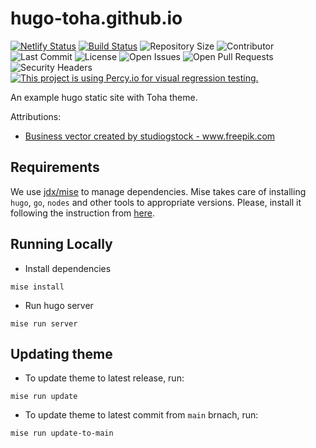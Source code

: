 # hugo-toha.github.io

[![Netlify Status](https://api.netlify.com/api/v1/badges/b1b93b02-f278-440b-ae1b-304e9f4c4ab5/deploy-status)](https://app.netlify.com/sites/toha/deploys) [![Build Status](https://img.shields.io/endpoint.svg?url=https%3A%2F%2Factions-badge.atrox.dev%2Fhugo-toha%2Fhugo-toha.github.io%2Fbadge%3Fref%3Dmain&style=flat)](https://actions-badge.atrox.dev/hugo-toha/hugo-toha.github.io/goto?ref=main) ![Repository Size](https://img.shields.io/github/repo-size/hugo-toha/hugo-toha.github.io) ![Contributor](https://img.shields.io/github/contributors/hugo-toha/hugo-toha.github.io) ![Last Commit](https://img.shields.io/github/last-commit/hugo-toha/hugo-toha.github.io) ![License](https://img.shields.io/github/license/hugo-toha/hugo-toha.github.io) ![Open Issues](https://img.shields.io/github/issues/hugo-toha/hugo-toha.github.io?color=important) ![Open Pull Requests](https://img.shields.io/github/issues-pr/hugo-toha/hugo-toha.github.io?color=yellowgreen) ![Security Headers](https://img.shields.io/security-headers?url=https%3A%2F%2Fhugo-toha.github.io%2F) [![This project is using Percy.io for visual regression testing.](https://percy.io/static/images/percy-badge.svg)](https://percy.io/b7cb60ab/hugo-toha.github.io)

An example hugo static site with Toha theme.

Attributions:
- <a href='https://www.freepik.com/vectors/business'>Business vector created by studiogstock - www.freepik.com</a>


## Requirements

We use [jdx/mise](https://github.com/jdx/mise) to manage dependencies. Mise takes care of installing `hugo`, `go`, `nodes` and other tools to appropriate versions. Please, install it following the instruction from [here](https://mise.jdx.dev/getting-started.html).

## Running Locally
- Install dependencies
```
mise install
```
- Run hugo server
```
mise run server
```

## Updating theme
- To update theme to latest release, run:
```
mise run update
```
- To update theme to latest commit from `main` brnach, run:
```
mise run update-to-main
```
